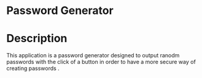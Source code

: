 # Password Generator

# Description
 This application is a password generator designed to output ranodm passwords with the click of a button in order to have a more secure way of creating passwords .
